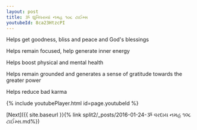 ```yaml
---
layout: post
title: ૐ દ્યુતિધરાયાં નમહ ૧૦૮ ટાઈમ્સ
youtubeId: 8ca23HtzcPI
---
```

 
 
Helps get goodness, bliss and peace and God's blessings
 
Helps remain focused, help generate inner energy 
 
Helps boost physical and mental health 
 
Helps remain grounded and generates a sense of gratitude towards the greater power 
 
Helps reduce bad karma
 
 
 
 


{% include youtubePlayer.html id=page.youtubeId %}
 
[Next]({{ site.baseurl }}{% link  split2/_posts/2016-01-24-ૐ વરદાય નમહ ૧૦૮ ટાઈમ્સ.md%})
 
